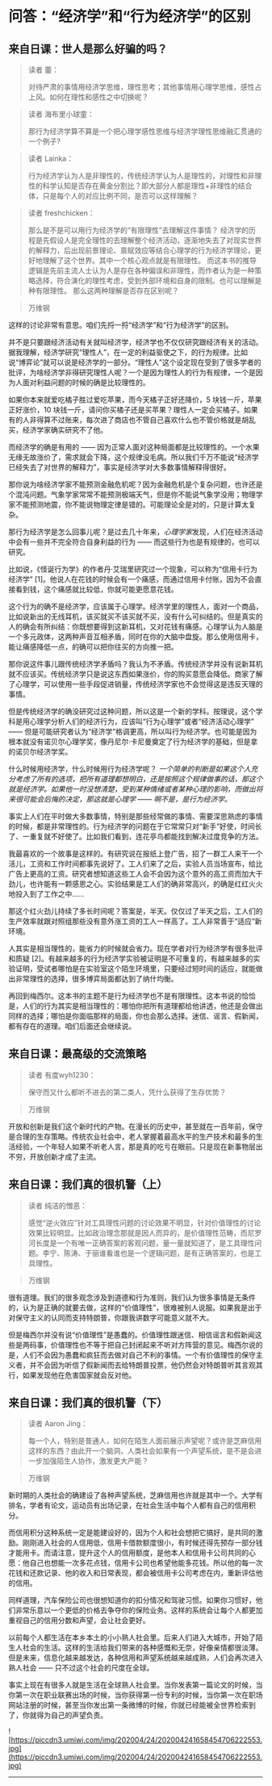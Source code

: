 # 问答：“经济学”和“行为经济学”的区别

## 来自日课：世人是那么好骗的吗？

> 读者 蕾：
> 
> 对待严肃的事情用经济学思维，理性思考；其他事情用心理学思维，感性占上风。如何在理性和感性之中切换呢？

> 读者 海布里小球童：
> 
> 那行为经济学算不算是一个把心理学感性思维与经济学理性思维融汇贯通的一个例子?

> 读者 Lainka：
> 
> 行为经济学认为人是非理性的，传统经济学认为人是理性的，对理性和非理性的科学认知是否存在黄金分割比？即大部分人都是理性+非理性的结合体，只是每个人的对应比例不同，是否可以这样理解？

> 读者 freshchicken：
> 
> 那么是不是可以用行为经济学的“有限理性”去理解这件事情？ 经济学的历程是先假设人是完全理性的去理解整个经济活动，逐渐地失去了对现实世界的解释力，后出现前景理论、禀赋效应等结合心理学的行为经济学理论，更好地理解了这个世界。其中一个核心观点就是有限理性。 而这本书的推导逻辑是先前主流人士认为人是存在各种偏误和非理性，而作者认为是一种策略选择，符合演化的理性考虑，受到外部环境和自身的限制。也可以理解是种有限理性。 那么这两种理解是否存在区别呢？

> 万维钢

这样的讨论非常有意思。咱们先捋一捋“经济学”和“行为经济学”的区别。

并不是只要跟经济活动有关就叫经济学，经济学也不仅仅研究跟经济有关的活动。据我理解，经济学研究“理性人”，在一定的利益驱使之下，的行为规律。比如说“博弈论”就可以说是经济学的一部分。“理性人”这个设定现在受到了很多学者的批评，为啥经济学非得研究理性人呢？一个是因为理性人的行为有规律，一个是因为人面对利益问题的时候的确是比较理性的。

如果你本来就爱吃橘子胜过爱吃苹果，而今天橘子正好还降价，5 块钱一斤，苹果正好涨价，10 块钱一斤，请问你买橘子还是买苹果？理性人一定会买橘子。如果有的人非得算不过账来，每次进了商店也不管自己喜欢什么也不管价格就是胡乱买，经济学家确实研究不了他。

而经济学的确是有用的 —— 因为正常人面对这种局面都是比较理性的。一个水果无缘无故涨价了，需求就会下降，这个规律没毛病。所以我们千万不能说“经济学已经失去了对世界的解释力”，事实是经济学对大多数事情解释得很好。

那你说为啥经济学家不能预测金融危机呢？因为金融危机是个复杂问题，也许还是个混沌问题。气象学家常常不能预测极端天气，但是你不能说气象学没用；物理学家不能预测地震，你不能说物理定律是错的。可能理论全是对的，只是计算太复杂。

那行为经济学是怎么回事儿呢？是过去几十年来，*心理学家*发现，人们在经济活动中会有一些并不完全符合自身利益的行为 —— 而这些行为也是有规律的，也可以研究。

比如说，《怪诞行为学》的作者丹·艾瑞里研究过一个现象，可以称为“信用卡行为经济学” [1]。他说人在花钱的时候会有一个痛感，而通过信用卡付账，因为不会直接看到钱，这个痛感就比较低，你就可能更愿意花钱。

这个行为的确不是经济学，应该属于心理学。经济学里的理性人，面对一个商品，比如说新出的无线耳机，该买就买不该买就不买，没有什么可纠结的。但是真实的人的确会有所纠结：你既想要得到这新耳机，又对花钱有痛感。心理学认为人脑是一个多元政体，这两种声音互相矛盾，同时在你的大脑中盘旋。那么使用信用卡，能让痛感降低一点，的确可以把你往买的方向推一把。

那你说这件事儿跟传统经济学矛盾吗？我认为不矛盾。传统经济学并没有说新耳机就不应该买。传统经济学只是说这东西如果涨价，你的购买意愿会降低。商家了解了心理学，可以使用一些手段促进销量，传统经济学家也不会觉得这是违反天理的事情。

但是传统经济学的确没研究过这种问题，所以这是一个新的学科。按理说，这个学科是用心理学分析人们的经济行为，应该叫“行为心理学”或者“经济活动心理学” —— 但是可能研究者认为“经济学”格调更高，所以叫行为经济学。也可能是因为根本就没有诺贝尔心理学奖，像丹尼尔·卡尼曼奠定了行为经济学的基础，但是拿的诺贝尔经济学奖。

什么时候用经济学，什么时候用行为经济学呢？ *一个简单的判断是如果这个人充分考虑了所有的选项，把所有道理都想明白，还是按照这个规律做事的话，那这个就是经济学。如果他一时没想清楚，受到某种情绪或者某种心理的影响，而做出将来很可能会后悔的决定，那这就是心理学 —— 啊不是，是行为经济学。*

事实上人们在平时做大多数事情，特别是那些经常做的事情、需要深思熟虑的事情的时候，都是非常理性的。行为经济学的问题在于它常常只对“新手”好使，时间长了、一重复就不好使了。比如我们看到，连花亭鸟都能找到解决过度竞争的方法。

我最喜欢的一个故事是这样的。有研究说在报纸上登广告，招了一群工人来干一个活儿，工资和工作时间都事先说好了。工人们来了之后，实验人员当场宣布，给比广告上更高的工资。研究者想知道这些工人会不会因为这个意外的高工资而加大干劲儿，也许能有一颗感恩之心。实验结果是工人们的确非常高兴，的确是红红火火地投入到了工作之中……

那这个红火劲儿持续了多长时间呢？答案是，半天。仅仅过了半天之后，工人们的生产效率就跟对照组那些没有意外涨工资的工人一样高了。工人非常善于“适应”新环境。

人其实是相当理性的，能省力的时候就会省力。现在学者对行为经济学有很多批评和质疑 [2]。有越来越多的行为经济学实验被证明是不可重复的，有越来越多的实验证明，受试者哪怕是在实验室这个陌生环境里，只要经过短时间的适应，就能做出非常理性的选择，很多博弈局面都达到了纳什均衡。

再回到梅西尔。这本书的主题不是行为经济学也不是有限理性。这本书说的恰恰是，人们的行为其实是相当理性的：哪怕你把所有道理都给他讲透，他还是会做出同样的选择；哪怕是你面临那样的局面，你也会那么选择。迷信、谣言、假新闻，都有存在的道理。咱们后面还会继续说。

## 来自日课：最高级的交流策略

> 读者 有度wyh1230：
> 
> 保守而又什么都听不进去的第二类人，凭什么获得了生存优势？

> 万维钢

开放和创新是我们这个新时代的产物。在漫长的历史中，甚至就在一百年前，保守是合理的生存策略。传统农业社会中，老人掌握着最高水平的生产技术和最多的生活经验，一个年轻人如果不听老人言，那是真的吃亏在眼前。只是现在新事物层出不穷，开放创新才成了主流。

## 来自日课：我们真的很机警（上）

> 读者 纯洁的憎恶：
> 
> 感觉“逆火效应”针对工具理性问题的讨论效果不明显，针对价值理性的讨论效果比较明显。比如政治理念那就是因人而异的，是价值理性范畴，而尼罗河长度是一个有唯一正确答案的客观问题，量一量就知道了，是工具理性问题。李宁、陈涛、于丽谁看谁也是一个逻辑问题，是有正确答案的，也是工具理性。

> 万维钢

很有道理。我们的很多观念涉及到道德和行为准则，我们认为很多事情是无条件的，认为是正确的就要去做，这样的“价值理性”，很难被别人说服。如果我是出于对保守主义的认同而支持特朗普，你跟我讲数字可能意义就不大。

但是梅西尔并没有说“价值理性”是愚蠢的。价值理性跟迷信、相信谣言和假新闻这些是两码事，价值理性也不等于把自己封闭起来不听对方阵营的意见。梅西尔说的是，人们不会因为愚蠢和疯狂而去做对自己不利的事情。一个有价值理性的保守主义者，并不会因为听信了假新闻而去给特朗普投票，他仍然会对特朗普听其言观其行，如果发现他在危害国家就会反对他。

## 来自日课：我们真的很机警（下）

> 读者 Aaron Jing：
> 
> 每一个人，特别是普通人，如何在陌生人面前展示声望呢？或许是芝麻信用这样的东西？由此开一个脑洞，人类社会如果有一个声望系统，是不是会进一步加强陌生人协作，激发更大产能？

> 万维钢

新时期的人类社会的确建设了各种声望系统，芝麻信用也许就是其中一个。大学有排名，学者有论文，运动员有出场记录，在社会生活中每个人都有自己的信用积分。

而信用积分这种系统一定是能建设好的，因为个人和社会想把它搞好，是共同的激励。刚刚进入社会的人信用低，信用卡借款额度很小，有时候还得先预存一部分钱才能用卡。而请注意，提升这个人的信用额度，是他本人和信用卡公司共同的心愿：他自己也想能一次多花点钱，信用卡公司也希望他能多花钱。所以他的每一次花钱和还款记录、他的收入和日常表现，都会被信用卡公司考虑在内，重新评估他的信用。

同样道理，汽车保险公司也很想知道你的扣分情况和驾驶习惯。如果你习惯好，他们非常乐意以一个更低的价格去争夺你的保险业务。这样的系统会让每个人都更加重视自己的信用分数和声望，会让社会更好。

以前每个人都生活在本乡本土的小小熟人社会里。后来人们进入大城市，开始了陌生人社会的生活。这样的生活给我们带来的各种感慨和无奈，好像亲情都很淡薄。但是未来，信息化越来越发达，各种信用和声望系统越来越成熟，人们会再次进入熟人社会 —— 只不过这个社会的尺度在全球。

事实上现在有很多人就是生活在全球熟人社会里。当你发表第一篇论文的时候，当你第一次在职业联赛出场的时候，当你获得第一份专利的时候，当你第一次在职场网站注册的时候，甚至当你发出第一条微博的时候，你就已经能被全世界检索到了，你就得为自己的声望负责。

![https://piccdn3.umiwi.com/img/202004/24/202004241658454706222553.jpg](https://piccdn3.umiwi.com/img/202004/24/202004241658454706222553.jpg)

---
